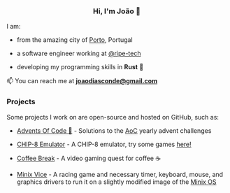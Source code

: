 <h3 align="center"> Hi, I'm João 👋 </h3>

I am:

- from the amazing city of [Porto](https://goo.gl/maps/RR8Gg3PrVteYkAWC9), Portugal

- a software engineer working at [@ripe-tech](https://github.com/ripe-tech)

- developing my programming skills in **Rust** 🦀

📫 You can reach me at **joaodiasconde@gmail.com**

### Projects

Some projects I work on are open-source and hosted on GitHub, such as:

- [Advents Of Code 🎄](https://github.com/joao-conde/advents-of-code) - Solutions to the [AoC](https://adventofcode.com/) yearly advent challenges

- [CHIP-8 Emulator](https://github.com/joao-conde/chip8-emulator) - A CHIP-8 emulator, try some games [here!](https://joao-conde.github.io/chip8-emulator/)

- [Coffee Break](https://github.com/joao-conde/feup-djco-coffeebreak) - A video gaming quest for coffee ☕

- [Minix Vice](https://github.com/joao-conde/feup-lcom) - A racing game and necessary timer, keyboard, mouse, and graphics drivers to run it on a slightly modified image of the [Minix OS](https://www.minix3.org/)
